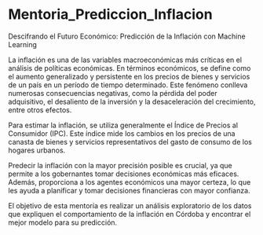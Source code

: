 # Mentoria_Prediccion_Inflacion
Descifrando el Futuro Económico: Predicción de la Inflación con Machine Learning


La inflación es una de las variables macroeconómicas más críticas en el análisis de políticas económicas. En términos económicos, se define como el aumento generalizado y persistente en los precios de bienes y servicios de un país en un período de tiempo determinado. Este fenómeno conlleva numerosas consecuencias negativas, como la pérdida del poder adquisitivo, el desaliento de la inversión y la desaceleración del crecimiento, entre otros efectos.

Para estimar la inflación, se utiliza generalmente el Índice de Precios al Consumidor (IPC). Este índice mide los cambios en los precios de una canasta de bienes y servicios representativos del gasto de consumo de los hogares urbanos.

Predecir la inflación con la mayor precisión posible es crucial, ya que permite a los gobernantes tomar decisiones económicas más eficaces. Además, proporciona a los agentes económicos una mayor certeza, lo que les ayuda a planificar y tomar decisiones financieras con mayor confianza.

El objetivo de esta mentoría es realizar un análisis exploratorio de los datos que expliquen el comportamiento de la inflación en Córdoba y encontrar el mejor modelo para su predicción.
